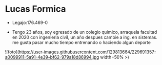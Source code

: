 # Lucas Formica

- Legajo:176.469-0

- Tengo 23 años, soy egresado de un colegio quimico, arraquela facultad en 2020 con ingenieria civil, un año despues cambie a ing. en sistemas.
me gusta pasar mucho tiempo entrenando o haciendo algun deporte 


![foto](https://user-images.githubusercontent.com/129813664/229691357-a0099911-5a91-4e39-bf62-979a18d86994.jpg width=50% >)
